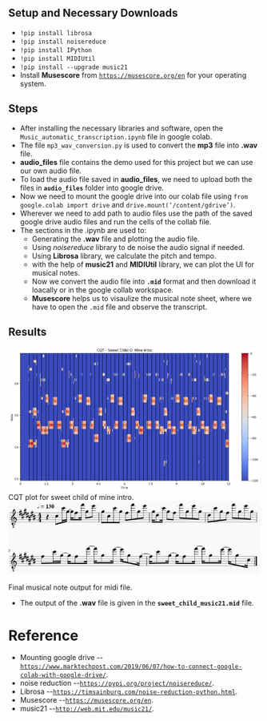 ## Setup and Necessary Downloads
* <code>!pip install librosa</code>
* <code>!pip install noisereduce</code>
* <code>!pip install IPython</code>
* <code>!pip install MIDIUtil</code>
* <code>!pip install --upgrade music21</code>
*  Install **Musescore** from <code>https://musescore.org/en</code> for your operating system.

## Steps 

* After installing the necessary libraries and software, open the <code>Music_automatic_transcription.ipynb</code> file in google colab.</br>
* The file <code>mp3_wav_conversion.py</code> is used to convert the **mp3** file into **.wav** file.</br>
* **audio_files** file contains the demo used for this project but we can use our own audio file.</br>
* To load the audio file saved in **audio_files**, we need to upload both the files in <code>**audio_files**</code> folder into google drive.</br>
* Now we need to mount the google drive into our colab file using <code>from google.colab import drive</code> and <code>drive.mount(‘/content/gdrive’)</code>.</br>
* Wherever we need to add path to audio files use the path of the saved google drive audio files and run the cells of the collab file.</br>
* The sections in the .ipynb are used to:</br>
    * Generating the **.wav** file and plotting the audio file.</br>
    * Using *noisereduce* library to de noise the audio signal if needed.</br>
    * Using **Librosa** library, we calculate the pitch and tempo.</br>
    * with the help of **music21** and **MIDIUtil** library, we can plot the UI for musical notes.</br>
    * Now we convert the audio file into <code>**.mid**</code> format and then download it loacally or in the google collab workspace.</br>
    * **Musescore** helps us to visaulize the musical note sheet, where we have to open the <code>.mid</code> file and observe the transcript. </br>

## Results 

![Alt Text](https://github.com/frh02/Automatic_Music_Transcript/blob/master/cqt_plot.png)
CQT plot for sweet child of mine intro. </br>
![Alt Text](https://github.com/frh02/Automatic_Music_Transcript/blob/master/Musical_Notes.JPG)

Final musical note output for midi file. </br>

* The output of the **.wav** file is given in the <code>**sweet_child_music21.mid**</code> file. </br>
# Reference 

* Mounting google drive --<code>https://www.marktechpost.com/2019/06/07/how-to-connect-google-colab-with-google-drive/</code>.</br>
* noise reduction --<code>https://pypi.org/project/noisereduce/</code>.</br>
* Librosa --<code>https://timsainburg.com/noise-reduction-python.html</code>.</br>
* Musescore --<code>https://musescore.org/en</code>.</br>
* music21 --<code>http://web.mit.edu/music21/</code>.</br>



